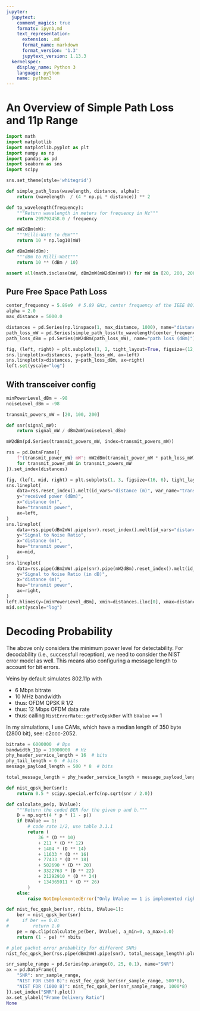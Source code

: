 ```yaml
---
jupyter:
  jupytext:
    comment_magics: true
    formats: ipynb,md
    text_representation:
      extension: .md
      format_name: markdown
      format_version: '1.3'
      jupytext_version: 1.13.3
  kernelspec:
    display_name: Python 3
    language: python
    name: python3
---
```


# An Overview of Simple Path Loss and 11p Range

```python
import math
import matplotlib
import matplotlib.pyplot as plt
import numpy as np
import pandas as pd
import seaborn as sns
import scipy

sns.set_theme(style='whitegrid')
```

```python
def simple_path_loss(wavelength, distance, alpha):
    return (wavelength  / (4 * np.pi * distance)) ** 2
```

```python
def to_wavelength(frequency):
    """Return wavelength in meters for frequency in Hz"""
    return 299792458.0 / frequency
```

```python
def mW2dBm(mW):
    """Milli-Watt to dBm"""
    return 10 * np.log10(mW)

def dBm2mW(dBm):
    """dBm to Milli-Watt"""
    return 10 ** (dBm / 10)

assert all(math.isclose(mW, dBm2mW(mW2dBm(mW))) for mW in [20, 200, 2000, 20000])
```

## Pure Free Space Path Loss

```python
center_frequency = 5.89e9  # 5.89 GHz, center frequency of the IEEE 801.11p control channel
alpha = 2.0
max_distance = 5000.0
```

```python
distances = pd.Series(np.linspace(1, max_distance, 1000), name="distance (m)")
path_loss_mW = pd.Series(simple_path_loss(to_wavelength(center_frequency), distances, alpha), name="path loss (mW)")
path_loss_dBm = pd.Series(mW2dBm(path_loss_mW), name="path loss (dBm)")

fig, (left, right) = plt.subplots(1, 2, tight_layout=True, figsize=(12, 6))
sns.lineplot(x=distances, y=path_loss_mW, ax=left)
sns.lineplot(x=distances, y=path_loss_dBm, ax=right)
left.set(yscale="log")
```

## With transceiver config

```python
minPowerLevel_dBm = -98
noiseLevel_dBm = -98

transmit_powers_mW = [20, 100, 200]

def snr(signal_mW):
    return signal_mW / dBm2mW(noiseLevel_dBm)
```

```python
mW2dBm(pd.Series(transmit_powers_mW, index=transmit_powers_mW))
```

```python
rss = pd.DataFrame({
    f"{transmit_power_mW} mW": mW2dBm(transmit_power_mW * path_loss_mW)
    for transmit_power_mW in transmit_powers_mW
}).set_index(distances)
```

```python
fig, (left, mid, right) = plt.subplots(1, 3, figsize=(16, 6), tight_layout=True)
sns.lineplot(
    data=rss.reset_index().melt(id_vars="distance (m)", var_name="transmit power", value_name="received power (dBm)"),
    y="received power (dBm)",
    x="distance (m)",
    hue="transmit power",
    ax=left,
)
sns.lineplot(
    data=rss.pipe(dBm2mW).pipe(snr).reset_index().melt(id_vars="distance (m)", var_name="transmit power", value_name="Signal to Noise Ratio"),
    y="Signal to Noise Ratio",
    x="distance (m)",
    hue="transmit power",
    ax=mid,
)
sns.lineplot(
    data=rss.pipe(dBm2mW).pipe(snr).pipe(mW2dBm).reset_index().melt(id_vars="distance (m)", var_name="transmit power", value_name="Signal to Noise Ratio (in dB)"),
    y="Signal to Noise Ratio (in dB)",
    x="distance (m)",
    hue="transmit power",
    ax=right,
)
left.hlines(y=[minPowerLevel_dBm], xmin=distances.iloc[0], xmax=distances.iloc[-1], colors=["grey"], linestyles=["dashed"])
mid.set(yscale="log")
```

# Decoding Probability

The above only considers the minimum power level for detectability.
For decodability (i.e., successfull reception), we need to consider the NIST error model as well.
This means also configuring a message length to account for bit errors.


Veins by default simulates 802.11p with 

* 6 Mbps bitrate
* 10 MHz bandwidth
* thus: OFDM QPSK R 1/2
* thus: 12 Mbps OFDM data rate
* thus: calling `NistErrorRate::getFecQpskBer` with `bValue` == 1

In my simulations, I use CAMs, which have a median length of 350 byte (2800 bit), see: c2ccc-2052.

```python
bitrate = 6000000  # Bps
bandwidth_11p = 10000000  # Hz
phy_header_service_length = 16  # bits
phy_tail_length = 6  # bits
message_payload_length = 500 * 8  # bits

total_message_length = phy_header_service_length + message_payload_length + phy_tail_length
```

```python
def nist_qpsk_ber(snr):
    return 0.5 * scipy.special.erfc(np.sqrt(snr / 2.0))

def calculate_pe(p, bValue):
    """Return the coded BER for the given p and b."""
    D = np.sqrt(4 * p * (1 - p))
    if bValue == 1:
        # code rate 1/2, use table 3.1.1
        return (
            36 * (D ** 10)
            + 211 * (D ** 12)
            + 1404 * (D ** 14)
            + 11633 * (D ** 16)
            + 77433 * (D ** 18)
            + 502690 * (D ** 20)
            + 3322763 * (D ** 22)
            + 21292910 * (D ** 24)
            + 134365911 * (D ** 26)
        )
    else:
        raise NotImplementedError("Only bValue == 1 is implemented right now.")

def nist_fec_qpsk_ber(snr, nbits, bValue=1):
    ber = nist_qpsk_ber(snr)
#     if ber == 0.0:
#         return 1.0
    pe = np.clip(calculate_pe(ber, bValue), a_min=0, a_max=1.0)
    return (1 - pe) ** nbits

```

```python
# plot packet error probablity for different SNRs
nist_fec_qpsk_ber(rss.pipe(dBm2mW).pipe(snr), total_message_length).plot()
```

```python
snr_sample_range = pd.Series(np.arange(0, 25, 0.1), name="SNR")
ax = pd.DataFrame({
    "SNR": snr_sample_range,
    "NIST FDR (500 B)": nist_fec_qpsk_ber(snr_sample_range, 500*8),
    "NIST FDR (1000 B)": nist_fec_qpsk_ber(snr_sample_range, 1000*8)
}).set_index("SNR").plot()
ax.set_ylabel("Frame Delivery Ratio")
None
```
